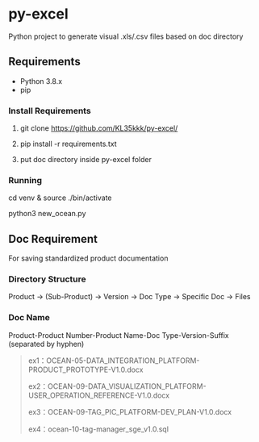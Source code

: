 # py-excel
Python project to generate visual .xls/.csv files based on doc directory

## Requirements
- Python 3.8.x
- pip

### Install Requirements
1. git clone https://github.com/KL35kkk/py-excel/

2. pip install -r requirements.txt

3. put doc directory inside py-excel folder

### Running
cd venv & source ./bin/activate

python3 new_ocean.py

## Doc Requirement
For saving standardized product documentation

### Directory Structure

Product -> (Sub-Product) -> Version -> Doc Type -> Specific Doc -> Files

### Doc Name

Product-Product Number-Product Name-Doc Type-Version-Suffix (separated by hyphen)

> ex1：OCEAN-05-DATA_INTEGRATION_PLATFORM-PRODUCT_PROTOTYPE-V1.0.docx
>
> ex2：OCEAN-09-DATA_VISUALIZATION_PLATFORM-USER_OPERATION_REFERENCE-V1.0.docx
>
> ex3：OCEAN-09-TAG_PIC_PLATFORM-DEV_PLAN-V1.0.docx
>
> ex4：ocean-10-tag-manager_sge_v1.0.sql
